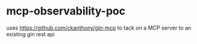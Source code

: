 # mcp-observability-poc
uses https://github.com/ckanthony/gin-mcp to tack on a MCP server to an existing gin rest api
